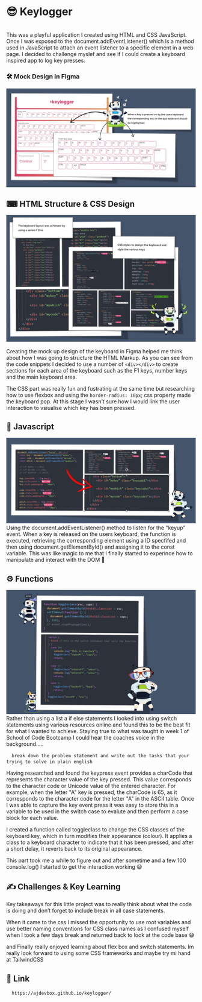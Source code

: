 # 😎 Keylogger 
<br>
This was a playful application I created using HTML and CSS JavaScript.  Once I was exposed to the document.addEventListener() which is a method used in JavaScript to attach an event listener to a specific element in a web page.  I decided to challenge myslef and see if I could create a keyboard inspired app to log key presses.

### 🛠 Mock Design in Figma
![Mock Design](figma.jpg)

## ⌨ HTML Structure & CSS Design 
![HTML and CSS Code ](codesnippet.jpg)

Creating the mock up design of the keyboard in Figma helped me think about how I was going to structure the HTML Markup.  As you can see from the code snippets I decided to use a number of ```<div></div>``` to create sections for each area of the keyboard such as the F1 keys, number keys and the main keyboard area.  

The CSS part was really fun and fustrating at the same time but researching how to use flexbox and using the ```border-radius: 10px```; css property made the keyboard pop.   At this stage I wasn’t sure how I would link the user interaction to vsiualise which key has been pressed.  

## 💎 Javascript 
![JS Code ](javascript.jpg)
Using the document.addEventListener() method to listen for the "keyup" event. When a key is released on the users keyboard, the function is executed, retrieving the corresponding element using a ID specfifed and then using document.getElementById() and assigning it to the const variable.  This was like magic to me that I finally started to experince how to manipulate and interact with the DOM 🧩

## ⚙ Functions 
![JS Code ](switch.jpg)
Rather than using a list a if else statements I looked into using switch statements using various resources online and found this to be the best fit for what I wanted to achieve.  Staying true to what was taught in week 1 of School of Code Bootcamp I could hear the coaches voice in the background.....

      break down the problem statement and write out the tasks that your trying to solve in plain english   

Having researched and found the keypress event provides a charCode that represents the character value of the key pressed. This value corresponds to the character code or Unicode value of the entered character.  For example, when the letter "A" key is pressed, the charCode is 65, as it corresponds to the character code for the letter "A" in the ASCII table.  Once I was able to capture the key event press it was easy to store this in a variable to be used in the switch case to evalute and then perform a case block for each value.  

I created a function called toggleclass to change the CSS classes of the keyboard key, which in turn modifies their appearance (colour). It applies a class to a keyboard character to indicate that it has been pressed, and after a short delay, it reverts back to its original appearance. 

This part took me a while to figure out and after sometime and a few 100 console.log() I started to get the interaction working 😅

## ✍ Challenges & Key Learning
Key takeaways for this little project was to really think about what the code is doing and don’t forget to include break in all case statements.

When it came to the css I missed the opportunity to use root variables and use better naming conventions for CSS class names as I confused myself when I took a few days break and returned back to look at the code base 😅

and Finally really enjoyed learning about flex box and switch statements.  Im really look forward to using some CSS frameworks and maybe try mi hand at TailwindCSS

## 🎯 Link 

      https://ajdevbox.github.io/keylogger/

##  
